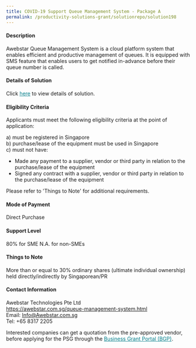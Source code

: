 ```yaml
---
title: COVID-19 Support Queue Management System - Package A
permalink: /productivity-solutions-grant/solutionrepo/solution198
---
```


#### Description

Awebstar Queue Management System is a cloud platform system that enables efficient and productive management of queues.  It is equipped with SMS feature that enables users to get notified in-advance before their queue number is called. 

#### Details of Solution

Click <a href='https://gb-assist-staging.netlify.app/images/psg/Awebstar_QMS_Covid_Annex_3_Part_1.pdf' style='color:#037e8a'>here</a> to view details of solution.

#### Eligibility Criteria

Applicants must meet the following eligibility criteria at the point of application:

a) must be registered in Singapore <br>
b) purchase/lease of the equipment must be used in Singapore <br>
c) must not have:
- Made any payment to a supplier, vendor or third party in relation to the purchase/lease of the equipment
- Signed any contract with a supplier, vendor or third party in relation to the purchase/lease of the equipment

Please refer to 'Things to Note' for additional requirements.

#### Mode of Payment
Direct Purchase

#### Support Level
80% for SME
N.A. for non-SMEs

#### Things to Note
More than or equal to 30% ordinary shares (ultimate individual ownership) held directly/indirectly by Singaporean/PR

#### Contact Information
Awebstar Technologies Pte Ltd<br>https://awebstar.com.sg/queue-management-system.html<br>Email: Info@Awebstar.com.sg<br>Tel: +65 8317 2205

Interested companies can get a quotation from the pre-approved vendor, before applying for the PSG through the <a target='_blank' style='color:#037e8a' href='https://www.businessgrants.gov.sg/'>Business Grant Portal (BGP)</a>.
